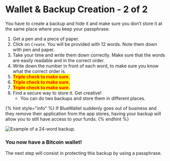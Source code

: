 # Wallet & Backup Creation - 2 of 2

You have to create a backup and hide it and make sure you don’t store it at the same place where you keep your passphrase.

1. Get a pen and a piece of paper.
2. Click on `Create`. You will be provided with 12 words. Note them down with pen and paper.
3. Take your time and write them down correctly. Make sure that the words are easily readable and in the correct order.
4. Write down the number in front of each word, to make sure you know what the correct order is.
5. <mark style="color:red;">**Triple check to make sure.**</mark>
6. <mark style="color:red;">**Triple check to make sure.**</mark>
7. <mark style="color:red;">**Triple check to make sure.**</mark>
8. Find a secure way to store it. Get creative!
   * You can do two backups and store them in different places.

{% hint style="info" %}
If BlueWallet suddenly goes out of business and they remove their application from the app stores, having your backup will allow you to still have access to your funds.
{% endhint %}

![Example of a 24-word backup.](../.gitbook/assets/seedphrase.jpg)

### **You now have a Bitcoin wallet!**

The next step will consist in protecting this backup by using a passphrase.
